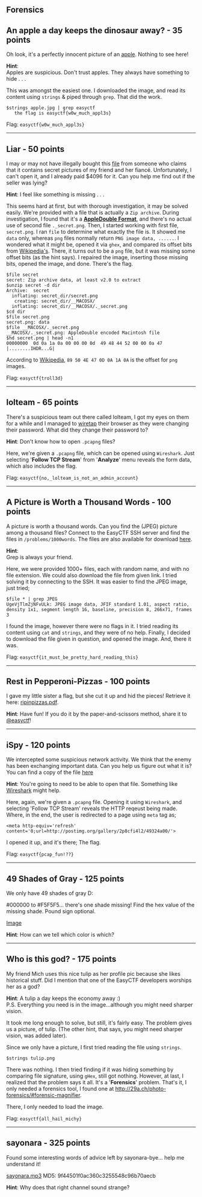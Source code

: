 Forensics
-------------

An apple a day keeps the dinosaur away? - 35 points 
-----------------
Oh look, it's a perfectly innocent picture of an [apple](https://www.easyctf.com/static/problems/apple/apple.jpg). Nothing to see here!

**Hint**:<br/>
Apples are suspicious. Don't trust apples. They always have something to hide . . .

This was amongst the easiest one. I downloaded the image, and read its content using `strings` & piped through `grep`. That did the work.
```
$strings apple.jpg | grep easyctf
   the flag is easyctf{w0w_much_appl3s}
```
Flag: `easyctf{w0w_much_appl3s}`

-------------

Liar - 50 points
-----------------
I may or may not have illegally bought this [file](https://www.easyctf.com/static/problems/png/secret) from someone who claims that it contains secret pictures of my friend and her fiancé. Unfortunately, I can't open it, and I already paid $4096 for it. Can you help me find out if the seller was lying?

**Hint**:
I feel like something is missing . . .

This seems hard at first, but with thorough investigation, it may be solved easily. We're provided with a file that is actually a `Zip archive`. During investigation, I found that it's a [**AppleDouble Format**](https://en.wikipedia.org/wiki/AppleSingle_and_AppleDouble_formats), and there's no actual use of second file `._secret.png`. Then, I started working with first file, `secret.png`. I ran `file` to determine what exactly the file is. It showed me `data` only, whereas `png` files normally return 
`PNG image data, ......`. I wondered what it might be, opened it via `ghex`, and compared its offset bits from [Wikipedia's](https://en.wikipedia.org/wiki/List_of_file_signatures). There, it turns out to be a `png` file, but it was missing some offset bits (as the hint says). I repaired the image, inserting those missing bits, opened the image, and done. There's the flag.

```
$file secret
secret: Zip archive data, at least v2.0 to extract
$unzip secret -d dir
Archive:  secret
  inflating: secret_dir/secret.png   
   creating: secret_dir/__MACOSX/
  inflating: secret_dir/__MACOSX/._secret.png 
$cd dir
$file secret.png 
secret.png: data
$file __MACOSX/._secret.png 
__MACOSX/._secret.png: AppleDouble encoded Macintosh file
$hd secret.png | head -n1
00000000  0d 0a 1a 0a 00 00 00 0d  49 48 44 52 00 00 0a 47  |........IHDR...G|
```
According to [Wikipedia](https://en.wikipedia.org/wiki/List_of_file_signatures), `89 50 4E 47 0D 0A 1A 0A` is the offset for `png` images.

Flag: `easyctf{troll3d}`

--------------------------


lolteam - 65 points
-------------------
There's a suspicious team out there called lolteam, I got my eyes on them for a while and I managed to [wiretap](https://www.easyctf.com/static/problems/lolteam/lolteam.pcapng) their browser as they were changing their password. What did they change their password to?

**Hint**:
Don't know how to open `.pcapng` files?

Here, we're given a `.pcapng` file, which can be opened using `Wireshark`. Just selecting '**Follow TCP Stream**' from '**Analyze**' menu reveals the form data, which also includes the flag.

Flag: `easyctf{no,_lolteam_is_not_an_admin_account}`

-----------


A Picture is Worth a Thousand Words - 100 points
--------------

A picture is worth a thousand words. Can you find the (JPEG) picture among a thousand files? Connect to the EasyCTF SSH server and find the files in `/problems/1000words`. The files are also available for download [here](https://www.easyctf.com/static/problems/1000words/data.zip).

**Hint**:<br/>
Grep is always your friend.

Here, we were provided 1000+ files, each with random name, and with no file extension. We could also download the file from given link. I tried solving it by connecting to the SSH. It was easier to find the JPEG image, just tried;

```
$file * | grep JPEG
UgeVjTlmZjNFvULk: JPEG image data, JFIF standard 1.01, aspect ratio, density 1x1, segment length 16, baseline, precision 8, 266x71, frames 3
```

I found the image, however there were no flags in it. I tried reading its content using `cat` and `strings`, and they were of no help. Finally, I decided to download the file given in question, and opened the image. And, there it was.

Flag: `easyctf{it_must_be_pretty_hard_reading_this}`

-------------

Rest in Pepperoni-Pizzas - 100 points
---------------------
I gave my little sister a flag, but she cut it up and hid the pieces! Retrieve it here: [ripinpizzas.pdf](https://www.easyctf.com/static/problems/rip/ripinpizzas.pdf).

**Hint**:
Have fun! If you do it by the paper-and-scissors method, share it to [@easyctf](//twitter.com/easyctf)!


-------------------------------------

iSpy - 120 points
----------------
We intercepted some suspicious network activity. We think that the enemy has been exchanging important data. Can you help us figure out what it is? You can find a copy of the file [here](https://www.easyctf.com/static/problems/ispy/ispy.pcapng)

**Hint**:
You're going to need to be able to open that file. Something like [Wireshark](https://www.wireshark.org/) might help.

Here, again, we're given a `.pcapng` file. Opening it using `Wireshark`, and selecting 'Follow TCP Stream' reveals the HTTP reqeust being made. Where, in the end, the user is redirected to a page using `meta` tag as;
```
<meta http-equiv='refresh' content='0;url=http://postimg.org/gallery/2p8cfi4l2/49324a00/'>
```
I opened it up, and it's there; The flag.

Flag: `easyctf{pcap_fun!??}`

----------------------------

49 Shades of Gray - 125 points
----------------------------
We only have 49 shades of gray D:

#000000 to #F5F5F5... there's one shade missing! Find the hex value of the missing shade. Pound sign optional.

[Image](https://www.easyctf.com/static/problems/49-shades/shades.png)

**Hint**:
How can we tell which color is which?


-----------------------------------------

Who is this god? - 175 points
---------------------------
My friend Mich uses this nice tulip as her profile pic because she likes historical stuff. Did I mention that one of the EasyCTF developers worships her as a god?

**Hint**: A tulip a day keeps the economy away :)<br/>
P.S. Everything you need is in the image...although you might need sharper vision.

It took me long enough to solve, but still, it's fairly easy. The problem gives us a picture, of tulip. (The other hint, that says, you might need sharper vision, was added later).

Since we only have a picture, I first tried reading the file using `strings`.

`$strings tulip.png`

There was nothing. I then tried finding if it was hiding something by comparing file signature, using `gHex`, still got nothing. However, at last, I realized that the problem says it all. It's a '**Forensics**' problem. That's it, I only needed a forensics tool, I found one at http://29a.ch/photo-forensics/#forensic-magnifier.

There, I only needed to load the image.

Flag: `easyctf{all_hail_michy}`

---------------------------------

sayonara - 325 points
---------------------
Found some interesting words of advice left by sayonara-bye... help me understand it!

[sayonara.mp3](https://www.easyctf.com/static/problems/sayonara/sayonara.mp3) MD5: 9f44501f0ac360c3255548c96b70aecb

**Hint**:
Why does that right channel sound strange?

